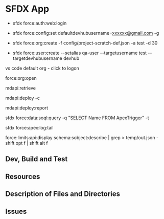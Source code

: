 # SFDX  App
* sfdx force:auth:web:login
* sfdx force:config:set defaultdevhubusername=xxxxxx@gmail.com -g

* sfdx force:org:create -f config/project-scratch-def.json -a test -d 30
* sfdx force:user:create --setalias qa-user --targetusername test --targetdevhubusername devhub

vs code default org - click to logon

force:org:open

mdapi:retrieve

mdapi:deploy -c

mdapi:deploy:report


sfdx force:data:soql:query -q "SELECT Name FROM ApexTrigger" -t

sfdx force:apex:log:tail

force:limits:api:display 
schema:sobject:describe | grep > temp/out.json -  shift opt f | shift alt f

## Dev, Build and Test


## Resources


## Description of Files and Directories


## Issues


